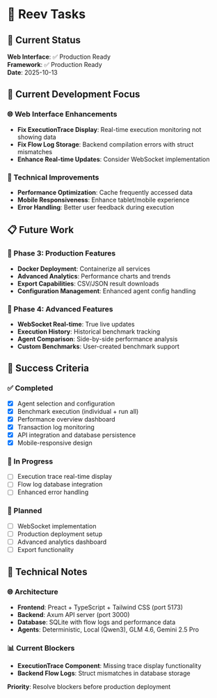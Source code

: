 # 🪸 Reev Tasks

## 🎯 Current Status
**Web Interface**: ✅ Production Ready  
**Framework**: ✅ Production Ready  
**Date**: 2025-10-13

## 🚀 Current Development Focus

### 🌐 Web Interface Enhancements
- **Fix ExecutionTrace Display**: Real-time execution monitoring not showing data
- **Fix Flow Log Storage**: Backend compilation errors with struct mismatches
- **Enhance Real-time Updates**: Consider WebSocket implementation

### 🔧 Technical Improvements
- **Performance Optimization**: Cache frequently accessed data
- **Mobile Responsiveness**: Enhance tablet/mobile experience
- **Error Handling**: Better user feedback during execution

## 📋 Future Work

### 🎯 Phase 3: Production Features
- **Docker Deployment**: Containerize all services
- **Advanced Analytics**: Performance charts and trends
- **Export Capabilities**: CSV/JSON result downloads
- **Configuration Management**: Enhanced agent config handling

### 🚀 Phase 4: Advanced Features
- **WebSocket Real-time**: True live updates
- **Execution History**: Historical benchmark tracking
- **Agent Comparison**: Side-by-side performance analysis
- **Custom Benchmarks**: User-created benchmark support

## 🎯 Success Criteria

### ✅ Completed
- [x] Agent selection and configuration
- [x] Benchmark execution (individual + run all)
- [x] Performance overview dashboard
- [x] Transaction log monitoring
- [x] API integration and database persistence
- [x] Mobile-responsive design

### 🔄 In Progress
- [ ] Execution trace real-time display
- [ ] Flow log database integration
- [ ] Enhanced error handling

### 📅 Planned
- [ ] WebSocket implementation
- [ ] Production deployment setup
- [ ] Advanced analytics dashboard
- [ ] Export functionality

## 🔧 Technical Notes

### 🌐 Architecture
- **Frontend**: Preact + TypeScript + Tailwind CSS (port 5173)
- **Backend**: Axum API server (port 3000)  
- **Database**: SQLite with flow logs and performance data
- **Agents**: Deterministic, Local (Qwen3), GLM 4.6, Gemini 2.5 Pro

### 📊 Current Blockers
- **ExecutionTrace Component**: Missing trace display functionality
- **Backend Flow Logs**: Struct mismatches in database storage

**Priority**: Resolve blockers before production deployment